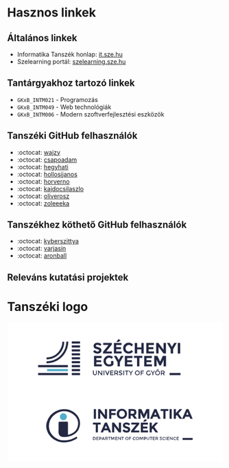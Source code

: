 
# Hasznos linkek

## Általános linkek

- Informatika Tanszék honlap: [it.sze.hu](https://it.sze.hu)
- Szelearning portál: [szelearning.sze.hu](https://szelearning.sze.hu/)

## Tantárgyakhoz tartozó linkek

- `GKxB_INTM021` - Programozás
- `GKxB_INTM049` - Web technológiák 
- `GKxB_INTM006` - Modern szoftverfejlesztési eszközök

## Tanszéki GitHub felhasználók

- :octocat: [wajzy](https://github.com/wajzy)
- :octocat: [csapoadam](https://github.com/csapoadam)
- :octocat: [hegyhati](https://github.com/hegyhati)
- :octocat: [hollosijanos](https://github.com/hollosijanos)
- :octocat: [horverno](https://github.com/horverno)
- :octocat: [kajdocsilaszlo](https://github.com/kajdocsilaszlo)
- :octocat: [oliverosz](https://github.com/oliverosz)
- :octocat: [zoleeeka](https://github.com/zoleeeka)

## Tanszékhez köthető GitHub felhasználók

- :octocat: [kyberszittya](https://github.com/kyberszittya)
- :octocat: [varjasin](https://github.com/varjasin)
- :octocat: [aronball](https://github.com/aronball)

## Releváns kutatási projektek


# Tanszéki logo
![logo1](img/infologo_2020_egyetemi_es_tanszeki_vilagos.svg)
